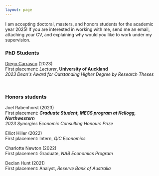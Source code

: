 ```yaml
---
layout: page
---
```

I am accepting doctoral, masters, and honors students for the academic year 2025! If you are interested in working with me, send me an email, attaching your CV, and explaining why would you like to work under my supervision.


### PhD Students
[Diego Carrasco](https://sites.google.com/view/dcarrasco/home?authuser=0) (2023)  
First placement: *Lecturer*, **University of Auckland**  
*2023 Dean's Award for Outstanding Higher Degree by Research Theses*

<br>

### Honors students

Joel Rabenhorst (2023)  
First placement: ***Graduate Student, MECS program at Kellogg, Northwestern***  
*2023 Synergies Economic Consulting Honours Prize*

Elliot Hiller (2022)  
First placement: Intern, *QIC Economics*

Charlotte Newton (2022)  
First placement: Graduate, *NAB Economics Program*

Declan Hunt (2021)  
First placement: Analyst, *Reserve Bank of Australia*

